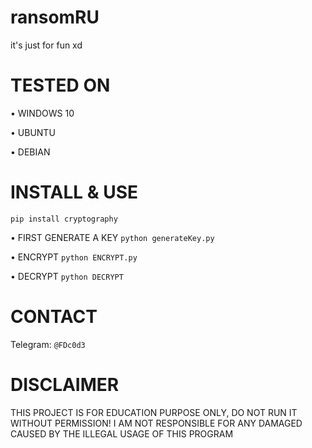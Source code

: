 # ransomRU
it's just for fun xd


# TESTED ON
• WINDOWS 10

• UBUNTU

• DEBIAN

# INSTALL & USE

```pip install cryptography```

• FIRST GENERATE A KEY
```python generateKey.py```

• ENCRYPT
```python ENCRYPT.py```

• DECRYPT
```python DECRYPT```

# CONTACT
Telegram: ```@FDc0d3```


# DISCLAIMER
THIS PROJECT IS FOR EDUCATION PURPOSE ONLY, DO NOT RUN IT WITHOUT PERMISSION! I AM NOT RESPONSIBLE FOR ANY DAMAGED CAUSED BY THE ILLEGAL USAGE OF THIS PROGRAM
